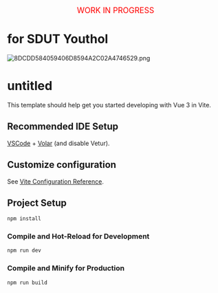 <p style="color: red; text-align: center; font-size: large;">WORK IN PROGRESS</p>


# for SDUT Youthol
![8DCDD584059406D8594A2C02A4746529.png](https://s2.loli.net/2024/07/11/2qSBkiTOmHA1lGK.png)

# untitled

This template should help get you started developing with Vue 3 in Vite.

## Recommended IDE Setup

[VSCode](https://code.visualstudio.com/) + [Volar](https://marketplace.visualstudio.com/items?itemName=Vue.volar) (and disable Vetur).

## Customize configuration

See [Vite Configuration Reference](https://vitejs.dev/config/).

## Project Setup

```sh
npm install
```

### Compile and Hot-Reload for Development

```sh
npm run dev
```

### Compile and Minify for Production

```sh
npm run build
```
